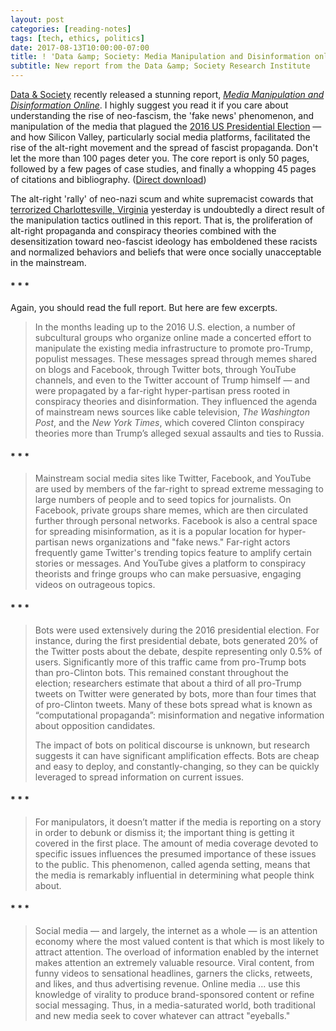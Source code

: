 ```yaml
---
layout: post
categories: [reading-notes]
tags: [tech, ethics, politics]
date: 2017-08-13T10:00:00-07:00
title: ! 'Data &amp; Society: Media Manipulation and Disinformation online'
subtitle: New report from the Data &amp; Society Research Institute
---
```


[Data &amp; Society](https://datasociety.net) recently released a stunning report, [*Media Manipulation and Disinformation Online*](https://datasociety.net/output/media-manipulation-and-disinfo-online/). I highly suggest you read it if you care about understanding the rise of neo-fascism, the 'fake news' phenomenon, and manipulation of the media that plagued the [2016 US Presidential Election](https://en.wikipedia.org/wiki/United_States_presidential_election,_2016) &mdash; and how Silicon Valley, particularly social media platforms, facilitated the rise of the alt-right movement and the spread of fascist propaganda. Don't let the more than 100 pages deter you. The core report is only 50 pages, followed by a few pages of case studies, and finally a whopping 45 pages of citations and bibliography. ([Direct download](https://datasociety.net/pubs/oh/DataAndSociety_MediaManipulationAndDisinformationOnline.pdf))

<!--excerpt-->

The alt-right 'rally' of neo-nazi scum and white supremacist cowards that [terrorized Charlottesville, Virginia](http://www.bbc.com/news/world-us-canada-40914748) yesterday is undoubtedly a direct result of the manipulation tactics outlined in this report. That is, the proliferation of alt-right propaganda and conspiracy theories combined with the desensitization toward neo-fascist ideology has emboldened these racists and normalized behaviors and beliefs that were once socially unacceptable in the mainstream.

<h4 class="text-center">* * *</h4>

Again, you should read the full report. But here are few excerpts.

> In the months leading up to the 2016 U.S. election, a number of subcultural groups who organize online made a concerted effort to manipulate the existing media infrastructure to promote pro-Trump, populist messages. These messages spread through memes shared on blogs and Facebook, through Twitter bots, through YouTube channels, and even to the Twitter account of Trump himself &mdash; and were propagated by a far-right hyper-partisan press rooted in conspiracy theories and disinformation. They influenced the agenda of mainstream news sources like cable television, *The Washington Post*, and the *New York Times*, which covered Clinton conspiracy theories more than Trump’s alleged sexual assaults and ties to Russia.

<h4 class="text-center">* * *</h4>

> Mainstream social media sites like Twitter, Facebook, and YouTube are used by members of the far-right to spread extreme messaging to large numbers of people and to seed topics for journalists. On Facebook, private groups share memes, which are then circulated further through personal networks. Facebook is also a central space for spreading misinformation, as it is a popular location for hyper-partisan news organizations and "fake news." Far-right actors frequently game Twitter's trending topics feature to amplify certain stories or messages. And YouTube gives a platform to conspiracy theorists and fringe groups who can make persuasive, engaging videos on outrageous topics.

<h4 class="text-center">* * *</h4>

> Bots were used extensively during the 2016 presidential election. For instance, during the first presidential debate, bots generated 20% of the Twitter posts about the debate, despite representing only 0.5% of users. Significantly more of this traffic came from pro-Trump bots than pro-Clinton bots. This remained constant throughout the election; researchers estimate that about a third of all pro-Trump tweets on Twitter were generated by bots, more than four times that of pro-Clinton tweets. Many of these bots spread what is known as “computational propaganda”: misinformation and negative information about opposition candidates.
>
> The impact of bots on political discourse is unknown, but research suggests it
can have significant amplification effects. Bots are cheap and easy to deploy, and constantly-changing, so they can be quickly leveraged to spread information on current issues.

<h4 class="text-center">* * *</h4>

> For manipulators, it doesn’t matter if the media is reporting on a story in order to debunk or dismiss it; the important thing is getting it covered in the first place. The amount of media coverage devoted to specific issues influences the presumed importance of these issues to the public. This phenomenon, called agenda setting, means that the media is remarkably influential in determining what people think about.

<h4 class="text-center">* * *</h4>

> Social media &mdash; and largely, the internet as a whole &mdash; is an attention economy where the most valued content is that which is most likely to attract attention. The overload of information enabled by the internet makes attention an extremely valuable resource. Viral content, from funny videos to sensational headlines, garners the clicks, retweets, and likes, and thus advertising revenue. Online media ... use this knowledge of virality to produce brand-sponsored content or refine social messaging. Thus, in a media-saturated world, both traditional and new media seek to cover whatever can attract "eyeballs."
